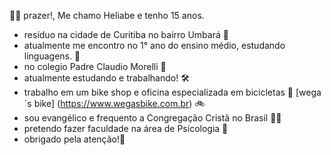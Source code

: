 👋🏻 prazer!, Me chamo Heliabe e tenho 15 anos.

- resíduo na cidade de Curitiba no bairro Umbará 📌
- atualmente me encontro no 1° ano do ensino médio, estudando linguagens. 💭
- no colegio Padre Claudio Morelli 🏫
- atualmente estudando e trabalhando! 🛠️ 
- trabalho em um bike shop e oficina especializada em bicicletas 🔧 [wega´s bike] (https://www.wegasbike.com.br) 🚲
- sou evangélico e frequento a Congregação Cristã no Brasil 🙏🏽
- pretendo fazer faculdade na área de Psicologia 🧠
- obrigado pela atenção!🐒

